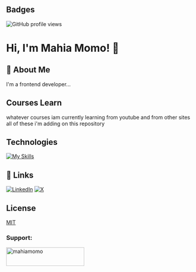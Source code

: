 ## Badges 
![GitHub profile views](https://komarev.com/ghpvc/?username=mahiamOmO&color=blue&style=flat-square)

# Hi, I'm  Mahia Momo! 👋

## 🚀 About Me
I'm a frontend developer...

## Courses Learn

whatever courses iam currently learning from youtube and from other sites all of these i'm adding on this repository

## Technologies
[![My Skills](https://skillicons.dev/icons?i=html,css,js,tailwindcss,scss,c,cpp,python,django)](https://skillicons.dev)

## 🔗 Links
[![LinkedIn](https://img.shields.io/badge/LinkedIn-0A66C2?style=for-the-badge&logo=linkedin&logoColor=white)](https://www.linkedin.com/in/mahiamomo12/)
[![X](https://img.shields.io/badge/X-1DA1F2?style=for-the-badge&logo=twitter&logoColor=white)](https://x.com/mahiamomo?mx=2)

## License

[MIT](https://choosealicense.com/licenses/mit/)

<h3 align="left">Support:</h3>
<p><a href="https://www.buymeacoffee.com/mahiamomo"> <img align="left" src="https://cdn.buymeacoffee.com/buttons/v2/default-yellow.png" height="50" width="210" alt="mahiamomo" /></a></p><br><br>
